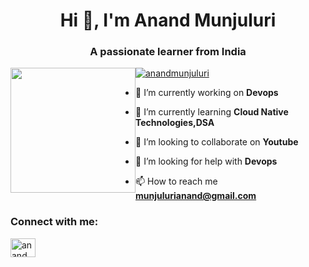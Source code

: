<h1 align="center">Hi 👋, I'm Anand Munjuluri</h1>
<h3 align="center">A passionate learner from India</h3>
<div>
  <a href="https://github.com/Anand-Munjuluri/github-readme-stats" style="float: left;">
    <img height=200 align="center" src="https://github-readme-stats.vercel.app/api?username=Anand-Munjuluri&show_icons=true&theme=transparent" />
  </a>
</div>
<p align="left"> <a href="https://twitter.com/devneophyt3" target="blank"><img src="https://img.shields.io/twitter/follow/anandmunjuluri?logo=twitter&style=for-the-badge" alt="anandmunjuluri" /></a> </p>

- 🔭 I’m currently working on **Devops**

- 🌱 I’m currently learning **Cloud Native Technologies,DSA**

- 👯 I’m looking to collaborate on **Youtube**

- 🤝 I’m looking for help with **Devops**

- 📫 How to reach me **munjulurianand@gmail.com**

<h3 align="left">Connect with me:</h3>
<p align="left">
<a href="https://twitter.com/anandmunjuluri" target="blank"><img align="center" src="https://raw.githubusercontent.com/rahuldkjain/github-profile-readme-generator/master/src/images/icons/Social/twitter.svg" alt="anandmunjuluri" height="30" width="40" /></a>
</p>

<br><br>
